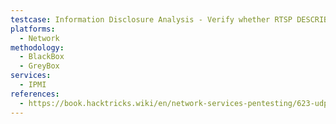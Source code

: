 ```yaml
---
testcase: Information Disclosure Analysis - Verify whether RTSP DESCRIBE responses leak camera model, firmware, server info, or other sensitive metadata
platforms: 
  - Network
methodology: 
  - BlackBox
  - GreyBox
services:
  - IPMI
references:
  - https://book.hacktricks.wiki/en/network-services-pentesting/623-udp-ipmi.html
---
```


